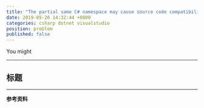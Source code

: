 ```yaml
---
title: "The partial same C# namespace may cause source code compatibility issue"
date: 2019-05-26 14:32:44 +0800
categories: csharp dotnet visualstudio
position: problem
published: false
---
```


You might 

---

<div id="toc"></div>

## 标题

---

**参考资料**